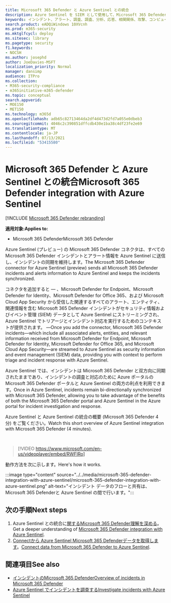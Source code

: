 ```yaml
---
title: Microsoft 365 Defender と Azure Sentinel との統合
description: Azure Sentinel を SIEM として使用して、Microsoft 365 Defenderイベントを実行します。
keywords: インシデント、アラート、調査、調査、分析、応答、相関関係、攻撃、コンピューター、デバイス、ユーザー、ID、ID、メールボックス、電子メール、365、microsoft、m365
search.product: eADQiWindows 10XVcnh
ms.prod: m365-security
ms.mktglfcycl: deploy
ms.sitesec: library
ms.pagetype: security
f1.keywords:
- NOCSH
ms.author: josephd
author: JoeDavies-MSFT
localization_priority: Normal
manager: dansimp
audience: ITPro
ms.collection:
- M365-security-compliance
- m365initiative-m365-defender
ms.topic: conceptual
search.appverid:
- MOE150
- MET150
ms.technology: m365d
ms.openlocfilehash: adb65c82713464da2df4d473d2fd7a055e0dbeb3
ms.sourcegitcommit: 4046c2c390851dffcdb430e1ba38c4df23fe2e69
ms.translationtype: MT
ms.contentlocale: ja-JP
ms.lasthandoff: 07/13/2021
ms.locfileid: "53415580"
---
```

# <a name="microsoft-365-defender-integration-with-azure-sentinel"></a><span data-ttu-id="91f0f-104">Microsoft 365 Defender と Azure Sentinel との統合</span><span class="sxs-lookup"><span data-stu-id="91f0f-104">Microsoft 365 Defender integration with Azure Sentinel</span></span>

[!INCLUDE [Microsoft 365 Defender rebranding](../includes/microsoft-defender.md)]

<span data-ttu-id="91f0f-105">**適用対象:**</span><span class="sxs-lookup"><span data-stu-id="91f0f-105">**Applies to:**</span></span>
- <span data-ttu-id="91f0f-106">Microsoft 365 Defender</span><span class="sxs-lookup"><span data-stu-id="91f0f-106">Microsoft 365 Defender</span></span>

<span data-ttu-id="91f0f-107">Azure Sentinel (プレビュー) の Microsoft 365 Defender コネクタは、すべての Microsoft 365 Defender インシデントとアラート情報を Azure Sentinel に送信し、インシデントの同期を維持します。</span><span class="sxs-lookup"><span data-stu-id="91f0f-107">The Microsoft 365 Defender connector for Azure Sentinel (preview) sends all Microsoft 365 Defender incidents and alerts information to Azure Sentinel and keeps the incidents synchronized.</span></span> 

<span data-ttu-id="91f0f-108">コネクタを追加すると &mdash; 、Microsoft Defender for Endpoint、Microsoft Defender for Identity、Microsoft Defender for Office 365、および Microsoft Cloud App Security から受信した関連するすべてのアラート、エンティティ、関連情報を含む Microsoft 365 Defender インシデントがセキュリティ情報およびイベント管理 (SIEM) データとして Azure Sentinel にストリーミングされ、Azure Sentinel でトリアージとインシデント対応を実行するためのコンテキストが提供されます。 &mdash;</span><span class="sxs-lookup"><span data-stu-id="91f0f-108">Once you add the connector, Microsoft 365 Defender incidents&mdash;which include all associated alerts, entities, and relevant information received from Microsoft Defender for Endpoint, Microsoft Defender for Identity, Microsoft Defender for Office 365, and Microsoft Cloud App Security&mdash;are streamed to Azure Sentinel as security information and event management (SIEM) data, providing you with context to perform triage and incident response with Azure Sentinel.</span></span> 

<span data-ttu-id="91f0f-109">Azure Sentinel では、インシデントは Microsoft 365 Defender と双方向に同期されたままであり、インシデントの調査と対応のために Azure ポータルの Microsoft 365 Defender ポータルと Azure Sentinel の両方の利点を利用できます。</span><span class="sxs-lookup"><span data-stu-id="91f0f-109">Once in Azure Sentinel, incidents remain bi-directionally synchronized with Microsoft 365 Defender, allowing you to take advantage of the benefits of both the Microsoft 365 Defender portal and Azure Sentinel in the Azure portal for incident investigation and response.</span></span>

<span data-ttu-id="91f0f-110">Azure Sentinel と Azure Sentinel の統合の概要 (Microsoft 365 Defender 4 分) をご覧ください。</span><span class="sxs-lookup"><span data-stu-id="91f0f-110">Watch this short overview of Azure Sentinel integration with Microsoft 365 Defender (4 minutes).</span></span>

<br>

>[!VIDEO https://www.microsoft.com/en-us/videoplayer/embed/RWFIRo]


<span data-ttu-id="91f0f-111">動作方法を次に示します。</span><span class="sxs-lookup"><span data-stu-id="91f0f-111">Here's how it works.</span></span>

:::image type="content" source="../../media/microsoft-365-defender-integration-with-azure-sentinel/microsoft-365-defender-integration-with-azure-sentinel.png" alt-text="インシデント データのフローと共有は、Microsoft 365 Defenderと Azure Sentinel の間で行います。":::

## <a name="next-steps"></a><span data-ttu-id="91f0f-113">次の手順</span><span class="sxs-lookup"><span data-stu-id="91f0f-113">Next steps</span></span>

1. <span data-ttu-id="91f0f-114">Azure Sentinel との統合に[関するMicrosoft 365 Defender理解を深める](/azure/sentinel/microsoft-365-defender-sentinel-integration)。</span><span class="sxs-lookup"><span data-stu-id="91f0f-114">Get a deeper understanding of [Microsoft 365 Defender integration with Azure Sentinel](/azure/sentinel/microsoft-365-defender-sentinel-integration).</span></span>
2. <span data-ttu-id="91f0f-115">[Connectから Azure Sentinel Microsoft 365 Defenderデータを取得します](/azure/sentinel/connect-microsoft-365-defender)。</span><span class="sxs-lookup"><span data-stu-id="91f0f-115">[Connect data from Microsoft 365 Defender to Azure Sentinel](/azure/sentinel/connect-microsoft-365-defender).</span></span>

## <a name="see-also"></a><span data-ttu-id="91f0f-116">関連項目</span><span class="sxs-lookup"><span data-stu-id="91f0f-116">See also</span></span>

- [<span data-ttu-id="91f0f-117">インシデントのMicrosoft 365 Defender</span><span class="sxs-lookup"><span data-stu-id="91f0f-117">Overview of incidents in Microsoft 365 Defender</span></span>](incidents-overview.md)
- [<span data-ttu-id="91f0f-118">Azure Sentinel でインシデントを調査する</span><span class="sxs-lookup"><span data-stu-id="91f0f-118">Investigate incidents with Azure Sentinel</span></span>](/azure/sentinel/tutorial-investigate-cases)
